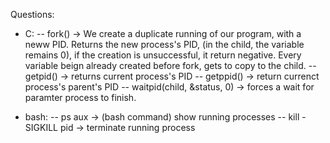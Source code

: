 Questions:

- C:
-- fork() -> We create a duplicate running of our program, with a neww PID. 
Returns the new process's PID, (in the child, the variable remains 0), if the creation is unsuccessful, it return negative.
Every variable beign already created before fork, gets to copy to the child.
-- getpid() -> returns current process's PID
-- getppid() -> return currenct process's parent's PID
-- waitpid(child, &status, 0) -> forces a wait for paramter process to finish.

- bash:
-- ps aux -> (bash command) show running processes
-- kill -SIGKILL pid -> terminate running process

